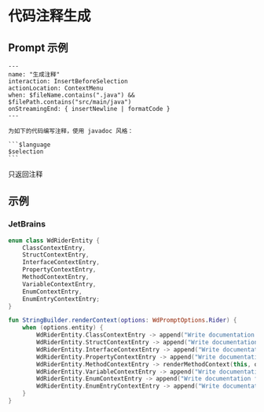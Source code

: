 # 代码注释生成

## Prompt 示例

    ---
    name: "生成注释"
    interaction: InsertBeforeSelection
    actionLocation: ContextMenu
    when: $fileName.contains(".java") && $filePath.contains("src/main/java")
    onStreamingEnd: { insertNewline | formatCode }
    ---
    
    为如下的代码编写注释，使用 javadoc 风格：
    
    ```$language
    $selection
    ```
    
只返回注释

## 示例

### JetBrains

```kotlin
enum class WdRiderEntity {
    ClassContextEntry,
    StructContextEntry,
    InterfaceContextEntry,
    PropertyContextEntry,
    MethodContextEntry,
    VariableContextEntry,
    EnumContextEntry,
    EnumEntryContextEntry;
}

fun StringBuilder.renderContext(options: WdPromptOptions.Rider) {
    when (options.entity) {
        WdRiderEntity.ClassContextEntry -> append("Write documentation for given class ${options.name}.")
        WdRiderEntity.StructContextEntry -> append("Write documentation for given struct ${options.name}.")
        WdRiderEntity.InterfaceContextEntry -> append("Write documentation for given interface ${options.name}.")
        WdRiderEntity.PropertyContextEntry -> append("Write documentation for given property ${options.name}.")
        WdRiderEntity.MethodContextEntry -> renderMethodContext(this, options)
        WdRiderEntity.VariableContextEntry -> append("Write documentation for given variable ${options.name}.")
        WdRiderEntity.EnumContextEntry -> append("Write documentation for given enum ${options.name}.")
        WdRiderEntity.EnumEntryContextEntry -> append("Write documentation for given enum member ${options.name} of enum ${options.enumName}.")
    }
}
```


